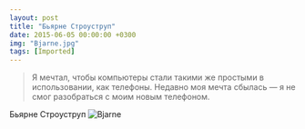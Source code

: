 ```yaml
---
layout: post
title: "Бьярне Строуструп"
date: 2015-06-05 00:00:00 +0300
img: "Bjarne.jpg"
tags: [Imported]
---
```


> Я мечтал, чтобы компьютеры стали такими же простыми в использовании, как телефоны. Недавно моя мечта сбылась — я не смог разобраться с моим новым телефоном.

Бьярне Строуструп
![Bjarne](/blog/assetsBjarne.jpg)